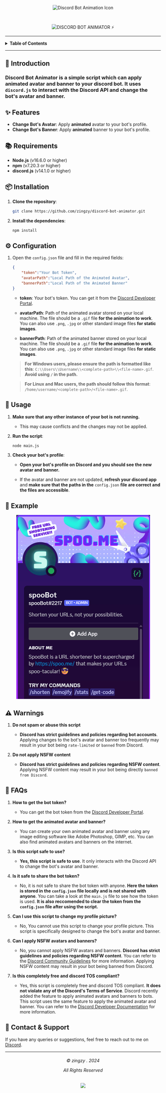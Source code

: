 <p align=center>
    <img src="https://raw.githubusercontent.com/zingzy/discord-bot-animator/main/assets/pfp.gif" alt="Discord Bot Animation Icon" height=150>
</p>

<br>

<p align="center">
<img src="https://readme-typing-svg.demolab.com?font=Bungee&size=30&pause=1000&color=7169E3&center=true&vCenter=true&random=false&width=435&lines=Discord+Bot+Animator+⚡" alt="DISCORD BOT ANIMATOR ⚡"></img>
</p>

---

<details>
<summary><strong>Table of Contents</strong></summary>

- [📌 Introduction](#-introduction)
  - [**Discord Bot Animator** is a simple script which can apply animated avatar and banner to your discord bot. It uses `discord.js` to interact with the Discord API and change the bot's avatar and banner.](#discord-bot-animator-is-a-simple-script-which-can-apply-animated-avatar-and-banner-to-your-discord-bot-it-uses-discordjs-to-interact-with-the-discord-api-and-change-the-bots-avatar-and-banner)
- [✨ Features](#-features)
- [📚 Requirements](#-requirements)
- [📦 Installation](#-installation)
- [⚙️ Configuration](#️-configuration)
- [🚀 Usage](#-usage)
- [👀 Example](#-example)
- [⚠️ Warnings](#️-warnings)
- [💬 FAQs](#-faqs)
- [🔧 Contact \& Support](#-contact--support)

</details>

---

## 📌 Introduction

### **Discord Bot Animator** is a simple script which can apply animated avatar and banner to your discord bot. It uses `discord.js` to interact with the Discord API and change the bot's avatar and banner.

## ✨ Features

- **Change Bot's Avatar**: Apply **animated** avatar to your bot's profile.
- **Change Bot's Banner**: Apply **animated** banner to your bot's profile.

## 📚 Requirements

- **Node.js** (v16.6.0 or higher)
- **npm** (v7.20.3 or higher)
- **discord.js** (v14.1.0 or higher)

## 📦 Installation

1. **Clone the repository**:

    ```bash
    git clone https://github.com/zingzy/discord-bot-animator.git
    ```

2. **Install the dependencies**:

    ```bash
    npm install
    ```

## ⚙️ Configuration

1. Open the `config.json` file and fill in the required fields:

    ```json
    {
        "token":"Your Bot Token",
        "avatarPath":"Local Path of the Animated Avatar",
        "bannerPath":"Local Path of the Animated Banner"
    }
    ```

    - **token**: Your bot's token. You can get it from the [Discord Developer Portal](https://discord.com/developers/applications).

    - **avatarPath**: Path of the animated avatar stored on your local machine. The file should be a `.gif` file **for the animation to work**. You can also use `.png`, `.jpg` or other standard image files **for static images**.

    - **bannerPath**: Path of the animated banner stored on your local machine. The file should be a `.gif` file **for the animation to work**. You can also use `.png`, `.jpg` or other standard image files **for static images**.

    > **For Windows users, please ensure the path is formatted like this**: `C:\\Users\\Username\\<complete-path>\\<file-name>.gif`. **Avoid using `/` in the path.**

    > **For Linux and Mac users, the path should follow this format**: `/home/username/<complete-path>/<file-name>.gif`.

## 🚀 Usage

1. **Make sure that any other instance of your bot is not running.**

    - This may cause conflicts and the changes may not be applied.

2. **Run the script**:

    ```bash
    node main.js
    ```

3. **Check your bot's profile**:

    - **Open your bot's profile on Discord and you should see the new avatar and banner.**

    - If the avatar and banner are not updated, **refresh your discord app** and **make sure that the paths in the** `config.json` **file are correct and the files are accessible**.

## 👀 Example

<p align=center>
    <img src="https://raw.githubusercontent.com/Zingzy/discord-bot-animator/main/assets/example.gif" alt="Discord Bot Animation Example">
</p>

## ⚠️ Warnings

1. **Do not spam or abuse this script**

    - **Discord has strict guidelines and policies regarding bot accounts**. Applying changes to the bot's avatar and banner too frequently may result in your bot being `rate-limited` or `banned` from Discord.

2. **Do not apply NSFW content**

    - **Discord has strict guidelines and policies regarding NSFW content**. Applying NSFW content may result in your bot being directly `banned from Discord`.

## 💬 FAQs

1. **How to get the bot token?**

    - You can get the bot token from the [Discord Developer Portal](https://discord.com/developers/applications).

2. **How to get the animated avatar and banner?**

    - You can create your own animated avatar and banner using any image editing software like Adobe Photoshop, GIMP, etc. You can also find animated avatars and banners on the internet.

3. **Is this script safe to use?**

    - **Yes, this script is safe to use**. It only interacts with the Discord API to change the bot's avatar and banner.

4. **Is it safe to share the bot token?**

    - No, it is not safe to share the bot token with anyone. **Here the token is stored in the `config.json` file locally and is not shared with anyone**. You can take a look at the `main.js` file to see how the token is used. **It is also reccomended to clear the token from the `config.json` file after using the script.**

5. **Can I use this script to change my profile picture?**

    - No, You cannot use this script to change your profile picture. This script is specifically designed to change the bot's avatar and banner.

6. **Can I apply NSFW avatars and banners?**

    - No, you cannot apply NSFW avatars and banners. **Discord has strict guidelines and policies regarding NSFW content**. You can refer to the [Discord Community Guidelines](https://discord.com/guidelines) for more information. Applying NSFW content may result in your bot being banned from Discord.

7. **Is this completely free and discord TOS compliant?**

    - Yes, this script is completely free and discord TOS compliant. **It does not violate any of the Discord's Terms of Service**. Discord recently added the feature to apply animated avatars and banners to bots. This script uses the same feature to apply the animated avatar and banner. You can refer to the [Discord Developer Documentation](https://discord.com/developers/docs) for more information.

## 🔧 Contact & Support

If you have any queries or suggestions, feel free to reach out to me on [Discord](https://discord.com/users/869458963954020433).

---

<h6 align="center">
© zingzy . 2024

All Rights Reserved</h6>

<p align="center">
	<a href="https://github.com/zingzy/discord-bot-animator/blob/master/LICENSE"><img src="https://img.shields.io/static/v1.svg?style=for-the-badge&label=License&message=APACHE 2.0&logoColor=d9e0ee&colorA=363a4f&colorB=b7bdf8"/></a>
</p>
